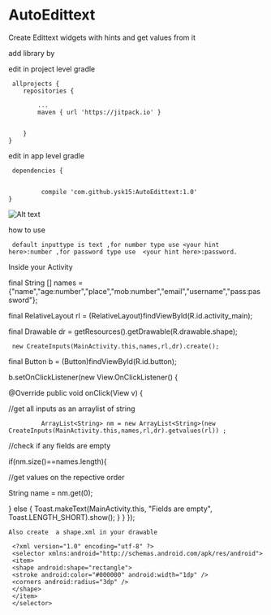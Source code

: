 # AutoEdittext
Create Edittext widgets with hints and get values from it

add library by

edit in project level gradle

     allprojects {
		repositories {
		
			...
			maven { url 'https://jitpack.io' }
			
			
		}
	}
	
	
	
edit in app level gradle



 
     dependencies {


	         compile 'com.github.ysk15:AutoEdittext:1.0'
	}
	
	
   ![Alt text](https://user-images.githubusercontent.com/30522134/28714091-77a26312-73af-11e7-8dc3-beff5fc0d0aa.png "Screen Shot")

how to use 

     default inputtype is text ,for number type use <your hint here>:number ,for password type use  <your hint here>:password.
 
   Inside your Activity
   
   final String [] names = {"name","age:number","place","mob:number","email","username","pass:password"};
	
   final RelativeLayout rl = (RelativeLayout)findViewById(R.id.activity_main);
	
 final Drawable dr = getResources().getDrawable(R.drawable.shape);
	 
	 new CreateInputs(MainActivity.this,names,rl,dr).create();

 final Button b = (Button)findViewById(R.id.button);
  
 b.setOnClickListener(new View.OnClickListener() 
 {
 
   @Override
   public void onClick(View v)
   {
      
  //get all inputs as an arraylist of string
  
             ArrayList<String> nm = new ArrayList<String>(new CreateInputs(MainActivity.this,names,rl,dr).getvalues(rl)) ;
             
//check if any fields are empty

if(nm.size()==names.length){

//get values on the repective order

String name = nm.get(0);

}
else 
{
 Toast.makeText(MainActivity.this, "Fields are empty", Toast.LENGTH_SHORT).show();
}
}
});
	
	Also create  a shape.xml in your drawable
       
     <?xml version="1.0" encoding="utf-8" ?> 
     <selector xmlns:android="http://schemas.android.com/apk/res/android">
     <item>
     <shape android:shape="rectangle">
     <stroke android:color="#000000" android:width="1dp" /> 
     <corners android:radius="3dp" /> 
     </shape>
     </item>
     </selector>
